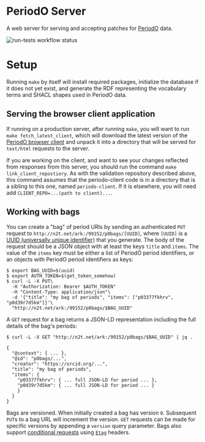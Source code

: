 # PeriodO Server

A web server for serving and accepting patches for [PeriodO](http://perio.do/) data.

![run-tests workflow status](https://github.com/periodo/periodo-server/actions/workflows/run-tests.yml/badge.svg)

# Setup

Running `make` by itself will install required packages, initialize the database if it does not yet exist, and generate the RDF representing the vocabulary terms and SHACL shapes used in PeriodO data.

## Serving the browser client application

If running on a production server, after running `make`, you will want to run `make fetch_latest_client`, which will download the latest version of the [PeriodO browser client](https://github.com/periodo/periodo-client) and unpack it into a directory that will be served for `text/html` requests to the server.

If you are working on the client, and want to see your changes reflected from responses from this server, you should run the command `make link_client_repostiory`. As with the validation repository described above, this command assumes that the periodo-client code is in a directory that is a sibling to this one, named `periodo-client`. If it is elsewhere, you will need add `CLIENT_REPO=...(path to client)...`.

## Working with bags

You can create a "bag" of period URIs by sending an authenticated `PUT` request to `http://n2t.net/ark:/99152/p0bags/[UUID]`, where `[UUID]` is a [UUID (universally unique identifier)](https://en.wikipedia.org/wiki/Universally_unique_identifier) that you generate. The body of the request should be a JSON object with at least the keys `title` and `items`. The value of the `items` key must be either a list of PeriodO period identifiers, or an objects with PeriodO period identifiers as keys:

```
$ export BAG_UUID=$(uuid)
$ export AUTH_TOKEN=$(get_token_somehow)
$ curl -L -X PUT\
  -H "Authorization: Bearer $AUTH_TOKEN"
  -H "Content-Type: application/json"\
  -d '{"title": "my bag of periods", "items": ["p03377fkhrv", "p0d39r7d5km"]}'\
  "http://n2t.net/ark:/99152/p0bags/$BAG_UUID"
```

A `GET` request for a bag returns a JSON-LD representation including the full details of the bag's periods:

```
$ curl -L -X GET "http://n2t.net/ark:/99152/p0bags/$BAG_UUID" | jq .
```
```
{
  "@context": { ... },
  "@id": "p0bags/...",
  "creator": "https://orcid.org/...",
  "title": "my bag of periods",
  "items": {
    "p03377fkhrv": { ... full JSON-LD for period ... },
    "p0d39r7d5km": { ... full JSON-LD for period ... }
    }
  }
}
```

Bags are versioned. When initially created a bag has version `0`. Subsequent `PUT`s to a bag URL will increment the version. `GET` requests can be made for specific versions by appending a `version` query parameter. Bags also support [conditional requests](https://developer.mozilla.org/en-US/docs/Web/HTTP/Conditional_requests) using [`Etag`](https://developer.mozilla.org/en-US/docs/Web/HTTP/Headers/ETag) headers.
